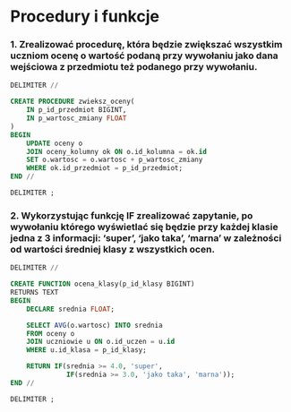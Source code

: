 # Procedury i funkcje

### 1. Zrealizować procedurę, która będzie zwiększać wszystkim uczniom ocenę o wartość podaną przy wywołaniu jako dana wejściowa z przedmiotu też podanego przy wywołaniu.

```sql
DELIMITER //

CREATE PROCEDURE zwieksz_oceny(
    IN p_id_przedmiot BIGINT,
    IN p_wartosc_zmiany FLOAT
)
BEGIN
    UPDATE oceny o
    JOIN oceny_kolumny ok ON o.id_kolumna = ok.id
    SET o.wartosc = o.wartosc + p_wartosc_zmiany
    WHERE ok.id_przedmiot = p_id_przedmiot;
END //

DELIMITER ;
```

### 2. Wykorzystując funkcję IF zrealizować zapytanie, po wywołaniu którego wyświetlać się będzie przy każdej klasie jedna z 3 informacji: ‘super’, ‘jako taka’, ‘marna’ w zależności od wartości średniej klasy z wszystkich ocen.

```sql
DELIMITER //

CREATE FUNCTION ocena_klasy(p_id_klasy BIGINT)
RETURNS TEXT
BEGIN
    DECLARE srednia FLOAT;

    SELECT AVG(o.wartosc) INTO srednia
    FROM oceny o
    JOIN uczniowie u ON o.id_uczen = u.id
    WHERE u.id_klasa = p_id_klasy;

    RETURN IF(srednia >= 4.0, 'super',
              IF(srednia >= 3.0, 'jako taka', 'marna'));
END //

DELIMITER ;
```
